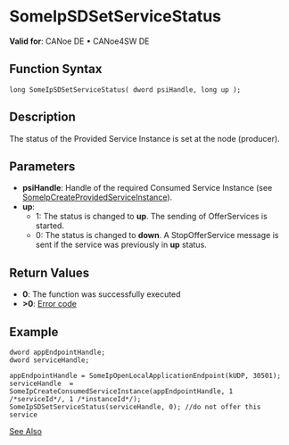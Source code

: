 # SomeIpSDSetServiceStatus

**Valid for**: CANoe DE • CANoe4SW DE

## Function Syntax

```plaintext
long SomeIpSDSetServiceStatus( dword psiHandle, long up );
```

## Description

The status of the Provided Service Instance is set at the node (producer).

## Parameters

- **psiHandle**: Handle of the required Consumed Service Instance (see [SomeIpCreateProvidedServiceInstance](CAPLfunctionSomeIpCreateProvidedServiceInstance.md)).
- **up**:
  - 1: The status is changed to **up**. The sending of OfferServices is started.
  - 0: The status is changed to **down**. A StopOfferService message is sent if the service was previously in **up** status.

## Return Values

- **0**: The function was successfully executed
- **>0**: [Error code](../../CAPLfunctionsSOMEIPILErrorCodes.md)

## Example

```plaintext
dword appEndpointHandle;
dword serviceHandle;

appEndpointHandle = SomeIpOpenLocalApplicationEndpoint(kUDP, 30501);
serviceHandle  = SomeIpCreateConsumedServiceInstance(appEndpointHandle, 1 /*serviceId*/, 1 /*instanceId*/);
SomeIpSDSetServiceStatus(serviceHandle, 0); //do not offer this service
```

[See Also](javascript:void(0);)
